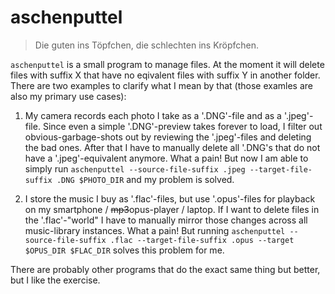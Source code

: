 # aschenputtel
> Die guten ins Töpfchen, die schlechten ins Kröpfchen.

`aschenputtel` is a small program to manage files. At the moment it will delete files with suffix X that have no eqivalent files with suffix Y in another folder. There are two examples to clarify what I mean by that (those examles are also my primary use cases):

1. My camera records each photo I take as a '.DNG'-file and as a '.jpeg'-file. Since even a simple '.DNG'-preview takes forever to load, I filter out obvious-garbage-shots out by reviewing the '.jpeg'-files and deleting the bad ones. After that I have to manually delete all '.DNG's that do not have a '.jpeg'-equivalent anymore. What a pain! But now I am able to simply run `aschenputtel --source-file-suffix .jpeg --target-file-suffix .DNG $PHOTO_DIR` and my problem is solved.

2. I store the music I buy as '.flac'-files, but use '.opus'-files for playback on my smartphone / ~~mp3~~opus-player / laptop. If I want to delete files in the '.flac'-"world"  I have to manually mirror those changes across all music-library instances. What a pain! But running `aschenputtel --source-file-suffix .flac --target-file-suffix .opus --target $OPUS_DIR $FLAC_DIR` solves this problem for me.

There are probably other programs that do the exact same thing but better, but I like the exercise.
